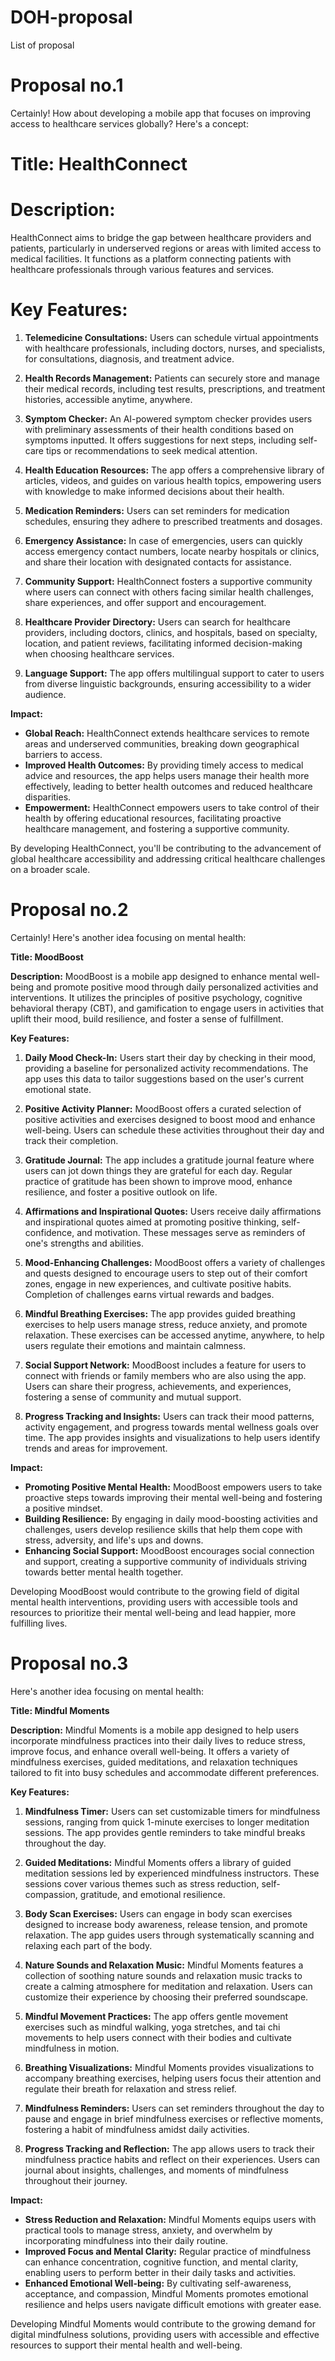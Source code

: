 # DOH-proposal
List of proposal

# Proposal no.1
Certainly! How about developing a mobile app that focuses on improving access to healthcare services globally? Here's a concept:

# Title: HealthConnect

# Description:
HealthConnect aims to bridge the gap between healthcare providers and patients, particularly in underserved regions or areas with limited access to medical facilities. It functions as a platform connecting patients with healthcare professionals through various features and services.

# Key Features:

1. **Telemedicine Consultations:** Users can schedule virtual appointments with healthcare professionals, including doctors, nurses, and specialists, for consultations, diagnosis, and treatment advice.

2. **Health Records Management:** Patients can securely store and manage their medical records, including test results, prescriptions, and treatment histories, accessible anytime, anywhere.

3. **Symptom Checker:** An AI-powered symptom checker provides users with preliminary assessments of their health conditions based on symptoms inputted. It offers suggestions for next steps, including self-care tips or recommendations to seek medical attention.

4. **Health Education Resources:** The app offers a comprehensive library of articles, videos, and guides on various health topics, empowering users with knowledge to make informed decisions about their health.

5. **Medication Reminders:** Users can set reminders for medication schedules, ensuring they adhere to prescribed treatments and dosages.

6. **Emergency Assistance:** In case of emergencies, users can quickly access emergency contact numbers, locate nearby hospitals or clinics, and share their location with designated contacts for assistance.

7. **Community Support:** HealthConnect fosters a supportive community where users can connect with others facing similar health challenges, share experiences, and offer support and encouragement.

8. **Healthcare Provider Directory:** Users can search for healthcare providers, including doctors, clinics, and hospitals, based on specialty, location, and patient reviews, facilitating informed decision-making when choosing healthcare services.

9. **Language Support:** The app offers multilingual support to cater to users from diverse linguistic backgrounds, ensuring accessibility to a wider audience.

**Impact:**
- **Global Reach:** HealthConnect extends healthcare services to remote areas and underserved communities, breaking down geographical barriers to access.
- **Improved Health Outcomes:** By providing timely access to medical advice and resources, the app helps users manage their health more effectively, leading to better health outcomes and reduced healthcare disparities.
- **Empowerment:** HealthConnect empowers users to take control of their health by offering educational resources, facilitating proactive healthcare management, and fostering a supportive community.

By developing HealthConnect, you'll be contributing to the advancement of global healthcare accessibility and addressing critical healthcare challenges on a broader scale.


# Proposal no.2
Certainly! Here's another idea focusing on mental health:

**Title: MoodBoost**

**Description:**
MoodBoost is a mobile app designed to enhance mental well-being and promote positive mood through daily personalized activities and interventions. It utilizes the principles of positive psychology, cognitive behavioral therapy (CBT), and gamification to engage users in activities that uplift their mood, build resilience, and foster a sense of fulfillment.

**Key Features:**

1. **Daily Mood Check-In:** Users start their day by checking in their mood, providing a baseline for personalized activity recommendations. The app uses this data to tailor suggestions based on the user's current emotional state.

2. **Positive Activity Planner:** MoodBoost offers a curated selection of positive activities and exercises designed to boost mood and enhance well-being. Users can schedule these activities throughout their day and track their completion.

3. **Gratitude Journal:** The app includes a gratitude journal feature where users can jot down things they are grateful for each day. Regular practice of gratitude has been shown to improve mood, enhance resilience, and foster a positive outlook on life.

4. **Affirmations and Inspirational Quotes:** Users receive daily affirmations and inspirational quotes aimed at promoting positive thinking, self-confidence, and motivation. These messages serve as reminders of one's strengths and abilities.

5. **Mood-Enhancing Challenges:** MoodBoost offers a variety of challenges and quests designed to encourage users to step out of their comfort zones, engage in new experiences, and cultivate positive habits. Completion of challenges earns virtual rewards and badges.

6. **Mindful Breathing Exercises:** The app provides guided breathing exercises to help users manage stress, reduce anxiety, and promote relaxation. These exercises can be accessed anytime, anywhere, to help users regulate their emotions and maintain calmness.

7. **Social Support Network:** MoodBoost includes a feature for users to connect with friends or family members who are also using the app. Users can share their progress, achievements, and experiences, fostering a sense of community and mutual support.

8. **Progress Tracking and Insights:** Users can track their mood patterns, activity engagement, and progress towards mental wellness goals over time. The app provides insights and visualizations to help users identify trends and areas for improvement.

**Impact:**
- **Promoting Positive Mental Health:** MoodBoost empowers users to take proactive steps towards improving their mental well-being and fostering a positive mindset.
- **Building Resilience:** By engaging in daily mood-boosting activities and challenges, users develop resilience skills that help them cope with stress, adversity, and life's ups and downs.
- **Enhancing Social Support:** MoodBoost encourages social connection and support, creating a supportive community of individuals striving towards better mental health together.

Developing MoodBoost would contribute to the growing field of digital mental health interventions, providing users with accessible tools and resources to prioritize their mental well-being and lead happier, more fulfilling lives.

# Proposal no.3

Here's another idea focusing on mental health:

**Title: Mindful Moments**

**Description:**
Mindful Moments is a mobile app designed to help users incorporate mindfulness practices into their daily lives to reduce stress, improve focus, and enhance overall well-being. It offers a variety of mindfulness exercises, guided meditations, and relaxation techniques tailored to fit into busy schedules and accommodate different preferences.

**Key Features:**

1. **Mindfulness Timer:** Users can set customizable timers for mindfulness sessions, ranging from quick 1-minute exercises to longer meditation sessions. The app provides gentle reminders to take mindful breaks throughout the day.

2. **Guided Meditations:** Mindful Moments offers a library of guided meditation sessions led by experienced mindfulness instructors. These sessions cover various themes such as stress reduction, self-compassion, gratitude, and emotional resilience.

3. **Body Scan Exercises:** Users can engage in body scan exercises designed to increase body awareness, release tension, and promote relaxation. The app guides users through systematically scanning and relaxing each part of the body.

4. **Nature Sounds and Relaxation Music:** Mindful Moments features a collection of soothing nature sounds and relaxation music tracks to create a calming atmosphere for meditation and relaxation. Users can customize their experience by choosing their preferred soundscape.

5. **Mindful Movement Practices:** The app offers gentle movement exercises such as mindful walking, yoga stretches, and tai chi movements to help users connect with their bodies and cultivate mindfulness in motion.

6. **Breathing Visualizations:** Mindful Moments provides visualizations to accompany breathing exercises, helping users focus their attention and regulate their breath for relaxation and stress relief.

7. **Mindfulness Reminders:** Users can set reminders throughout the day to pause and engage in brief mindfulness exercises or reflective moments, fostering a habit of mindfulness amidst daily activities.

8. **Progress Tracking and Reflection:** The app allows users to track their mindfulness practice habits and reflect on their experiences. Users can journal about insights, challenges, and moments of mindfulness throughout their journey.

**Impact:**
- **Stress Reduction and Relaxation:** Mindful Moments equips users with practical tools to manage stress, anxiety, and overwhelm by incorporating mindfulness into their daily routine.
- **Improved Focus and Mental Clarity:** Regular practice of mindfulness can enhance concentration, cognitive function, and mental clarity, enabling users to perform better in their daily tasks and activities.
- **Enhanced Emotional Well-being:** By cultivating self-awareness, acceptance, and compassion, Mindful Moments promotes emotional resilience and helps users navigate difficult emotions with greater ease.

Developing Mindful Moments would contribute to the growing demand for digital mindfulness solutions, providing users with accessible and effective resources to support their mental health and well-being.
